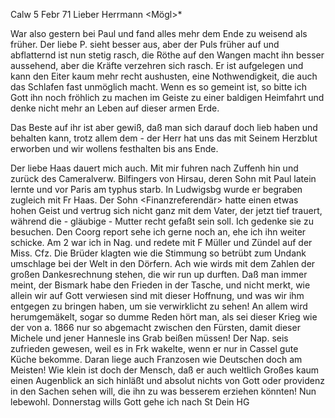  Calw 5 Febr 71
Lieber Herrmann <Mögl>*

War also gestern bei Paul und fand alles mehr dem Ende zu weisend als früher. Der liebe P. sieht besser aus, aber der Puls früher auf und abflatternd ist nun stetig rasch, die Röthe auf den Wangen macht ihn besser aussehend, aber die Kräfte verzehren sich rasch. Er ist aufgelegen und kann den Eiter kaum mehr recht aushusten, eine Nothwendigkeit, die auch das Schlafen fast unmöglich macht. Wenn es so gemeint ist, so bitte ich Gott ihn noch fröhlich zu machen im Geiste zu einer baldigen Heimfahrt und denke nicht mehr an Leben auf dieser armen Erde.

Das Beste auf ihr ist aber gewiß, daß man sich darauf doch lieb haben und behalten kann, trotz allem dem - der Herr hat uns das mit Seinem Herzblut erworben und wir wollens festhalten bis ans Ende.

Der liebe Haas dauert mich auch. Mit mir fuhren nach Zuffenh hin und zurück des Cameralverw. Bilfingers von Hirsau, deren Sohn mit Paul latein lernte und vor Paris am typhus starb. In Ludwigsbg wurde er begraben zugleich mit Fr Haas. Der Sohn <Finanzreferendär> hatte einen etwas hohen Geist und vertrug sich nicht ganz mit dem Vater, der jetzt tief trauert, während die - gläubige - Mutter recht gefaßt sein soll. Ich gedenke sie zu besuchen. 
Den Coorg report sehe ich gerne noch an, ehe ich ihn weiter schicke. 
Am 2 war ich in Nag. und redete mit F Müller und Zündel auf der Miss. Cfz. Die Brüder klagten wie die Stimmung so betrübt zum Undank umschlage bei der Welt in den Dörfern. Ach wie wirds mit dem Zahlen der großen Dankesrechnung stehen, die wir run up durften. Daß man immer meint, der Bismark habe den Frieden in der Tasche, und nicht merkt, wie allein wir auf Gott verwiesen sind mit dieser Hoffnung, und was wir ihm entgegen zu bringen haben, um sie verwirklicht zu sehen! An allem wird herumgemäkelt, sogar so dumme Reden hört man, als sei dieser Krieg wie der von a. 1866 nur so abgemacht zwischen den Fürsten, damit dieser Michele und jener Hannesle ins Grab beißen müssen! Der Nap. seis zufrieden gewesen, weil es in Frk wakelte, wenn er nur in Cassel gute Küche bekomme. Daran liege auch Franzosen wie Deutschen doch am Meisten! Wie klein ist doch der Mensch, daß er auch weltlich Großes kaum einen Augenblick an sich hinläßt und absolut nichts von Gott oder providenz in den Sachen sehen will, die ihn zu was besserem erziehen könnten! Nun lebewohl. Donnerstag wills Gott gehe ich nach St
 Dein HG
